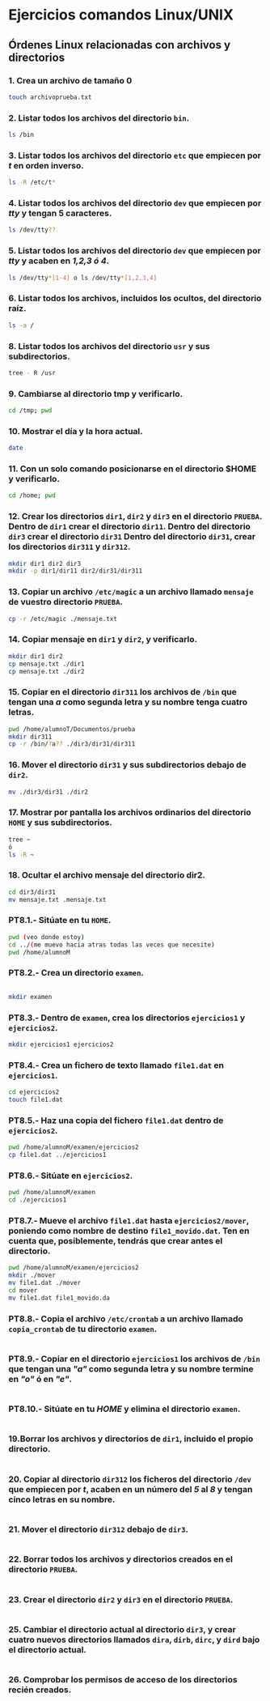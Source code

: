 # Ejercicios comandos Linux/UNIX

## Órdenes Linux relacionadas con archivos y directorios

### 1. Crea un archivo de tamaño 0

```bash
touch archivoprueba.txt

```

### 2. Listar todos los archivos del directorio `bin`.

```bash
ls /bin
```
  
### 3. Listar todos los archivos del directorio `etc` que empiecen por *t* en orden inverso.

```bash
ls -R /etc/t*
```

### 4. Listar todos los archivos del directorio `dev` que empiecen por *tty* y tengan 5 caracteres.

```bash
ls /dev/tty??
```

### 5. Listar todos los archivos del directorio `dev` que empiecen por *tty* y acaben en *1,2,3 ó 4*.

```bash
ls /dev/tty*[1-4] o ls /dev/tty*[1,2,3,4]
```



### 6. Listar todos los archivos, incluidos los ocultos, del directorio raíz.

```bash
ls -a /
```


### 8. Listar todos los archivos del directorio `usr` y sus subdirectorios.

```bash
tree - R /usr
```

### 9. Cambiarse al directorio tmp y verificarlo.

```bash
cd /tmp; pwd 
```

### 10. Mostrar el día y la hora actual.

```bash
date
```

### 11. Con un solo comando posicionarse en el directorio $HOME y verificarlo.

```bash
cd /home; pwd
```

### 12. Crear los directorios `dir1`, `dir2` y `dir3` en el directorio `PRUEBA`. Dentro de `dir1` crear el directorio `dir11`. Dentro del directorio `dir3` crear el directorio `dir31` Dentro del directorio `dir31`, crear los directorios `dir311` y `dir312`.

```bash
mkdir dir1 dir2 dir3
mkdir -p dir1/dir11 dir2/dir31/dir311
```

### 13. Copiar un archivo `/etc/magic` a un archivo llamado `mensaje` de vuestro directorio `PRUEBA`.

```bash
cp -r /etc/magic ./mensaje.txt
```

### 14. Copiar mensaje en `dir1` y `dir2`, y verificarlo.

```bash
mkdir dir1 dir2
cp mensaje.txt ./dir1
cp mensaje.txt ./dir2
```

### 15. Copiar en el directorio `dir311` los archivos de `/bin` que tengan una *a* como segunda letra y su nombre tenga cuatro letras.

```bash
pwd /home/alumnoT/Documentos/prueba
mkdir dir311
cp -r /bin/?a?? ./dir3/dir31/dir311
```

### 16. Mover el directorio `dir31` y sus subdirectorios debajo de `dir2`.

```bash
mv ./dir3/dir31 ./dir2
```

### 17. Mostrar por pantalla los archivos ordinarios del directorio `HOME` y sus subdirectorios.

```bash
tree ~
ó
ls -R ~
```

### 18. Ocultar el archivo mensaje del directorio dir2.

```bash
cd dir3/dir31
mv mensaje.txt .mensaje.txt
```

### PT8.1.- Sitúate en tu `HOME`.

```bash
pwd (veo donde estoy)
cd ../(me muevo hacia atras todas las veces que necesite)
pwd /home/alumnoM
```

### PT8.2.- Crea un directorio `examen`.

```bash

mkdir examen
```

### PT8.3.- Dentro de `examen`, crea los directorios `ejercicios1` y `ejercicios2`.

```bash
mkdir ejercicios1 ejercicios2
```

### PT8.4.- Crea un fichero de texto llamado `file1.dat` en `ejercicios1`.

```bash
cd ejercicios2
touch file1.dat
```

### PT8.5.- Haz una copia del fichero `file1.dat` dentro de `ejercicios2`.

```bash
pwd /home/alumnoM/examen/ejercicios2
cp file1.dat ../ejercicios1
```

### PT8.6.- Sitúate en `ejercicios2`.

```bash
pwd /home/alumnoM/examen
cd ./ejercicios1

```

### PT8.7.- Mueve el archivo `file1.dat` hasta `ejercicios2/mover`, poniendo como nombre de destino `file1_movido.dat`. Ten en cuenta que, posiblemente, tendrás que crear antes el directorio.

```bash
pwd /home/alumnoM/examen/ejercicios2
mkdir ./mover
mv file1.dat ./mover
cd mover
mv file1.dat file1_movido.da


```

### PT8.8.- Copia el archivo `/etc/crontab` a un archivo llamado `copia_crontab` de tu directorio `examen`.

```bash

```

### PT8.9.- Copiar en el directorio `ejercicios1` los archivos de `/bin` que tengan una *"a"* como segunda letra y su nombre termine en *"o"* ó en *"e"*.

```bash

```

### PT8.10.- Sitúate en tu *HOME* y elimina el directorio `examen`.

```bash

```


### 19.Borrar los archivos y directorios de `dir1`, incluido el propio directorio.

```bash

```

### 20. Copiar al directorio `dir312` los ficheros del directorio `/dev` que empiecen por *t*, acaben en un número del *5* al *8* y tengan cinco letras en su nombre.

```bash

```

### 21. Mover el directorio `dir312` debajo de `dir3`.

```bash

```

### 22. Borrar todos los archivos y directorios creados en el directorio `PRUEBA`.

```bash
```

### 23. Crear el directorio `dir2` y `dir3` en el directorio `PRUEBA`.

```bash

```



### 25. Cambiar el directorio actual al directorio `dir3`, y crear cuatro nuevos directorios llamados `dira`, `dirb`, `dirc`, y `dird` bajo el directorio actual.

```bash

```

### 26. Comprobar los permisos de acceso de los directorios recién creados.

```bash
```

